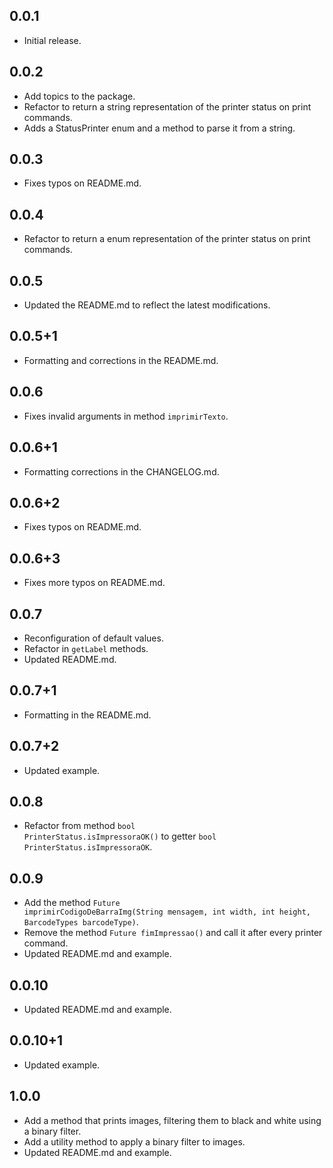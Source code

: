 ## 0.0.1

* Initial release.

## 0.0.2

* Add topics to the package.
* Refactor to return a string representation of the printer status on print commands.
* Adds a StatusPrinter enum and a method to parse it from a string.

## 0.0.3

* Fixes typos on README.md.

## 0.0.4

* Refactor to return a enum representation of the printer status on print commands.

## 0.0.5

* Updated the README.md to reflect the latest modifications.

## 0.0.5+1

* Formatting and corrections in the README.md.

## 0.0.6

* Fixes invalid arguments in method <code>imprimirTexto</code>.

## 0.0.6+1

* Formatting corrections in the CHANGELOG.md.

## 0.0.6+2

* Fixes typos on README.md.

## 0.0.6+3

* Fixes more typos on README.md.

## 0.0.7

* Reconfiguration of default values.
* Refactor in <code>getLabel</code> methods.
* Updated README.md.

## 0.0.7+1

* Formatting in the README.md.

## 0.0.7+2

* Updated example.

## 0.0.8

* Refactor from method <code>bool PrinterStatus.isImpressoraOK()</code> to getter <code>bool PrinterStatus.isImpressoraOK</code>.

## 0.0.9

* Add the method <code>Future<PrinterStatus> imprimirCodigoDeBarraImg(String mensagem, int width, int height, BarcodeTypes barcodeType)</code>.
* Remove the method <code>Future<PrinterStatus> fimImpressao()</code> and call it after every printer command.
* Updated README.md and example.

## 0.0.10

* Updated README.md and example.

## 0.0.10+1

* Updated example.

## 1.0.0

* Add a method that prints images, filtering them to black and white using a binary filter.
* Add a utility method to apply a binary filter to images.
* Updated README.md and example.